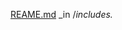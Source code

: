 [REAME.md](https://github.com/JeffDeCola/my-go-examples/tree/master/docs/_includes)
_in /_includes._
